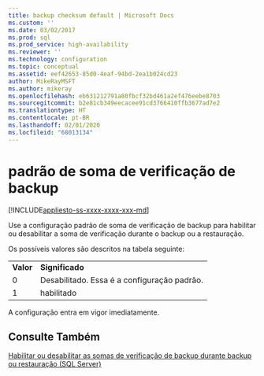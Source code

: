 ```yaml
---
title: backup checksum default | Microsoft Docs
ms.custom: ''
ms.date: 03/02/2017
ms.prod: sql
ms.prod_service: high-availability
ms.reviewer: ''
ms.technology: configuration
ms.topic: conceptual
ms.assetid: eef42653-85d0-4eaf-94bd-2ea1b024cd23
author: MikeRayMSFT
ms.author: mikeray
ms.openlocfilehash: eb631212791a80fbcf32bd461a2ef476eebe8703
ms.sourcegitcommit: b2e81cb349eecacee91cd3766410ffb3677ad7e2
ms.translationtype: HT
ms.contentlocale: pt-BR
ms.lasthandoff: 02/01/2020
ms.locfileid: "68013134"
---
```

# <a name="backup-checksum-default"></a>padrão de soma de verificação de backup
[!INCLUDE[appliesto-ss-xxxx-xxxx-xxx-md](../../includes/appliesto-ss-xxxx-xxxx-xxx-md.md)]

  Use a configuração padrão de soma de verificação de backup para habilitar ou desabilitar a soma de verificação durante o backup ou a restauração.  
  
 Os possíveis valores são descritos na tabela seguinte:  
  
|||  
|-|-|  
|**Valor**|**Significado**|  
|0|Desabilitado. Essa é a configuração padrão.|  
|1|habilitado|  
  
 A configuração entra em vigor imediatamente.  
  
## <a name="see-also"></a>Consulte Também  
 [Habilitar ou desabilitar as somas de verificação de backup durante backup ou restauração &#40;SQL Server&#41;](../../relational-databases/backup-restore/enable-or-disable-backup-checksums-during-backup-or-restore-sql-server.md)  
  
  
